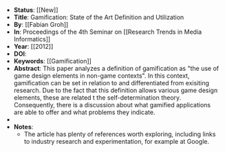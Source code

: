 - **Status**: [[New]]
- **Title**: Gamification: State of the Art Definition and Utilization
- **By**: [[Fabian Groh]]
- **In**: Proceedings of the 4th Seminar on [[Research Trends in Media Informatics]]
- **Year**: [[2012]]
- **DOI**:
- **Keywords**: [[Gamification]]
- **Abstract**:
  This paper analyzes a definition of gamification as "the use of game design elements in non-game contexts". In this context, gamification can be set in relation to and differentiated from exisiting research. Due to the fact that this definition allows various game design elements, these are related t the self-determination theory. Consequently, there is a discussion about what gamified applications are able to offer and what problems they indicate.
-
- **Notes**:
	- The article has plenty of references worth exploring, including links to industry research and experimentation, for example at Google.